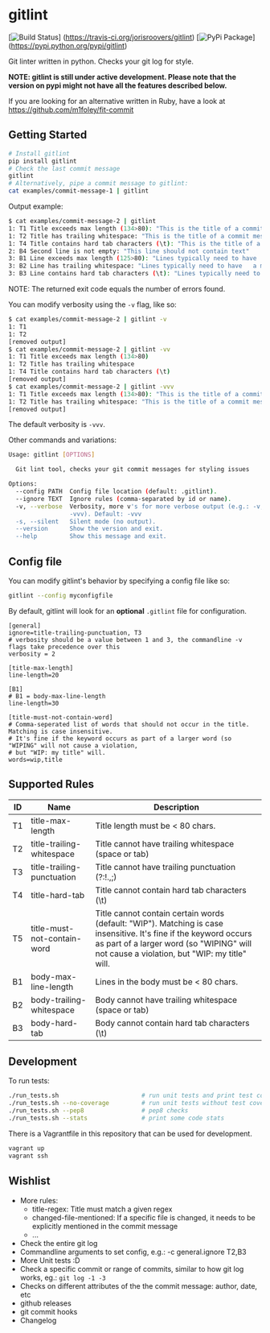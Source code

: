 # gitlint

[![Build Status](https://travis-ci.org/jorisroovers/gitlint.svg?branch=master)]
(https://travis-ci.org/jorisroovers/gitlint)
[![PyPi Package](https://img.shields.io/pypi/v/gitlint.png)]
(https://pypi.python.org/pypi/gitlint)

Git linter written in python. Checks your git log for style.

**NOTE: gitlint is still under active development. Please note that the version on pypi might not have all the features described below.**

If you are looking for an alternative written in Ruby, have a look at https://github.com/m1foley/fit-commit

## Getting Started ##
```bash
# Install gitlint
pip install gitlint
# Check the last commit message
gitlint
# Alternatively, pipe a commit message to gitlint:
cat examples/commit-message-1 | gitlint
```

Output example:
```bash
$ cat examples/commit-message-2 | gitlint
1: T1 Title exceeds max length (134>80): "This is the title of a commit message that 	is over 80 characters and contains hard tabs and trailing whitespace and the word wiping  "
1: T2 Title has trailing whitespace: "This is the title of a commit message that 	is over 80 characters and contains hard tabs and trailing whitespace and the word wiping  "
1: T4 Title contains hard tab characters (\t): "This is the title of a commit message that 	is over 80 characters and contains hard tabs and trailing whitespace and the word wiping  "
2: B4 Second line is not empty: "This line should not contain text"
3: B1 Line exceeds max length (125>80): "Lines typically need to have 	a max length, meaning that they can't exceed a preset number of characters, usually 80 or 120. "
3: B2 Line has trailing whitespace: "Lines typically need to have 	a max length, meaning that they can't exceed a preset number of characters, usually 80 or 120. "
3: B3 Line contains hard tab characters (\t): "Lines typically need to have 	a max length, meaning that they can't exceed a preset number of characters, usually 80 or 120. "
```
NOTE: The returned exit code equals the number of errors found.

You can modify verbosity using the ```-v``` flag, like so:
```bash
$ cat examples/commit-message-2 | gitlint -v
1: T1
1: T2
[removed output]
$ cat examples/commit-message-2 | gitlint -vv
1: T1 Title exceeds max length (134>80)
1: T2 Title has trailing whitespace
1: T4 Title contains hard tab characters (\t)
[removed output]
$ cat examples/commit-message-2 | gitlint -vvv
1: T1 Title exceeds max length (134>80): "This is the title of a commit message that 	is over 80 characters and contains hard tabs and trailing whitespace and the word wiping  "
1: T2 Title has trailing whitespace: "This is the title of a commit message that 	is over 80 characters and contains hard tabs and trailing whitespace and the word wiping  "
[removed output]
```
The default verbosity is ```-vvv```.

Other commands and variations:

```bash
Usage: gitlint [OPTIONS]

  Git lint tool, checks your git commit messages for styling issues

Options:
  --config PATH  Config file location (default: .gitlint).
  --ignore TEXT  Ignore rules (comma-separated by id or name).
  -v, --verbose  Verbosity, more v's for more verbose output (e.g.: -v, -vv,
                 -vvv). Default: -vvv
  -s, --silent   Silent mode (no output).
  --version      Show the version and exit.
  --help         Show this message and exit.
```


## Config file ##

You can modify gitlint's behavior by specifying a config file like so: 
```bash
gitlint --config myconfigfile 
```
By default, gitlint will look for an **optional** ```.gitlint``` file for configuration.

```
[general] 
ignore=title-trailing-punctuation, T3
# verbosity should be a value between 1 and 3, the commandline -v flags take precedence over this
verbosity = 2

[title-max-length]
line-length=20

[B1]
# B1 = body-max-line-length
line-length=30

[title-must-not-contain-word]
# Comma-seperated list of words that should not occur in the title. Matching is case insensitive.
# It's fine if the keyword occurs as part of a larger word (so "WIPING" will not cause a violation,
# but "WIP: my title" will.
words=wip,title
```

## Supported Rules ##

ID    | Name                        | Description
------|-----------------------------|----------------------------------------------------
T1    | title-max-length            | Title length must be &lt; 80 chars.
T2    | title-trailing-whitespace   | Title cannot have trailing whitespace (space or tab)
T3    | title-trailing-punctuation  | Title cannot have trailing punctuation (?:!.,;)
T4    | title-hard-tab              | Title cannot contain hard tab characters (\t)
T5    | title-must-not-contain-word | Title cannot contain certain words (default: "WIP"). Matching is case insensitive. It's fine if the keyword occurs as part of a larger word (so "WIPING" will not cause a violation, but "WIP: my title" will.
B1    | body-max-line-length        | Lines in the body must be &lt; 80 chars.            
B2    | body-trailing-whitespace    | Body cannot have trailing whitespace (space or tab)
B3    | body-hard-tab               | Body cannot contain hard tab characters (\t)

## Development ##

To run tests:
```bash
./run_tests.sh                       # run unit tests and print test coverage
./run_tests.sh --no-coverage         # run unit tests without test coverage
./run_tests.sh --pep8                # pep8 checks
./run_tests.sh --stats               # print some code stats
```

There is a Vagrantfile in this repository that can be used for development.
```bash
vagrant up
vagrant ssh
```

## Wishlist ##
- More rules: 
    - title-regex: Title must match a given regex
    - changed-file-mentioned: If a specific file is changed, it needs to be explicitly mentioned in the commit message
    - ...
- Check the entire git log
- Commandline arguments to set config, e.g.: -c general.ignore T2,B3
- More Unit tests :D
- Check a specific commit or range of commits, similar to how git log works, eg.: ```git log -1 -3```
- Checks on different attributes of the the commit message: author, date, etc
- github releases
- git commit hooks
- Changelog
